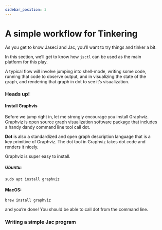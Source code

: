 ```yaml
---
sidebar_position: 3
---
```


# A simple workflow for Tinkering

As you get to know Jaseci and Jac, you’ll want to try things and tinker a bit. 

In this section, we’ll get to know how `jsctl` can be used as the main platform for this play. 

A typical flow will involve jumping into shell-mode, writing some code, running that code to observe output, and in visualizing the state of the graph, and rendering that graph in dot to see it’s visualization.

### Heads up!

#### Install Graphvis

Before we jump right in, let me strongly encourage you install Graphviz. Graphviz is open source graph visualization software package that includes a handy dandy command line tool call dot. 

**Dot** is also a standardized and open graph description language that is a key primitive of Graphviz. 
The dot tool in Graphviz takes dot code and renders it nicely. 

Graphviz is super easy to install. 

##### Ubuntu:
```
sudo apt install graphviz
```

#### MacOS:
```
brew install graphviz
```

and you’re done! You should be able to call dot from the command line.

### Writing a simple Jac program

